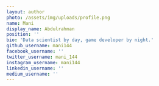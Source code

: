```yaml
---
layout: author
photo: /assets/img/uploads/profile.png
name: Mani
display_name: Abdulrahman
position: ''
bio: 'Data scientist by day, game developer by night.'
github_username: mani144
facebook_username: ''
twitter_username: mani_144
instagram_username: mani144
linkedin_username: ''
medium_username: ''
---
```


